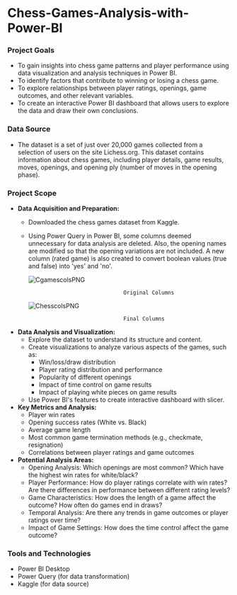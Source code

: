 # Chess-Games-Analysis-with-Power-BI

### Project Goals

* To gain insights into chess game patterns and player performance using data visualization and analysis techniques in Power BI.
* To identify factors that contribute to winning or losing a chess game.
* To explore relationships between player ratings, openings, game outcomes, and other relevant variables.
* To create an interactive Power BI dashboard that allows users to explore the data and draw their own conclusions.

###  Data Source

* The dataset is a set of just over 20,000 games collected from a selection of users on the site Lichess.org. This dataset contains information about chess games, including player details, game results, moves, openings, and opening ply (number of moves in the opening phase). 

### Project Scope

* **Data Acquisition and Preparation:**
    * Downloaded the chess games dataset from Kaggle.
    * Using Power Query in Power BI, some columns deemed unnecessary for data analysis are deleted. Also, the opening names are modified so that the opening variations are not included. 
      A new column (rated game) is also created to convert boolean values (true and false) into 'yes'  and 'no'.
       
       ![CgamescolsPNG](https://github.com/user-attachments/assets/8c5eeab7-73b5-40c7-a2ce-ba20ba5e4a8c)

                                        Original Columns

      ![ChesscolsPNG](https://github.com/user-attachments/assets/e30ef019-0419-4ecc-8cbf-9834a7bcd7f5)

                                        Final Columns
    
* **Data Analysis and Visualization:**
    * Explore the dataset to understand its structure and content.
    * Create visualizations to analyze various aspects of the games, such as:
        * Win/loss/draw distribution
        * Player rating distribution and performance
        * Popularity of different openings
        * Impact of time control on game results
        * Impact of playing white pieces on game results
    * Use Power BI's features to create interactive dashboard with slicer. 
* **Key Metrics and Analysis:**
    * Player win rates
    * Opening success rates (White vs. Black)
    * Average game length
    * Most common game termination methods (e.g., checkmate, resignation)
    * Correlations between player ratings and game outcomes
* **Potential Analysis Areas:**
    * Opening Analysis: Which openings are most common? Which have the highest win rates for white/black?
    * Player Performance: How do player ratings correlate with win rates? Are there differences in performance between different rating levels?
    * Game Characteristics: How does the length of a game affect the outcome? How often do games end in draws?
    * Temporal Analysis: Are there any trends in game outcomes or player ratings over time?
    * Impact of Game Settings: How does the time control affect the game outcome?

### Tools and Technologies

* Power BI Desktop
* Power Query (for data transformation)
* Kaggle (for data source)

 
